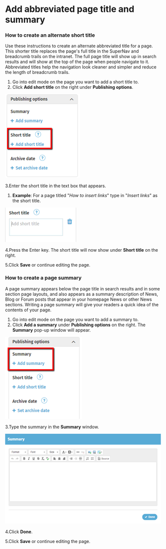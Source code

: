 # Add abbreviated page title and summary



### How to create an alternate short title

Use these instructions to create an alternate abbreviated title for a page. This shorter title replaces the page's full title in the SuperNav and breadcrumb trails on the intranet. The full page title will show up in search results and will show at the top of the page when people navigate to it. Abbreviated titles help the navigation look cleaner and simpler and reduce the length of breadcrumb trails.

1. Go into edit mode on the page you want to add a short title to.
2. Click **Add short title** on the right under **Publishing options**.

![](../../.gitbook/assets/1%20%2842%29.png)



3.Enter the short title in the text box that appears.

1. **Example**: For a page titled "_How to insert links_" type in "_Insert links_" as the short title.

![](../../.gitbook/assets/2%20%2830%29.png)

  


4.Press the Enter key. The short title will now show under **Short title** on the right.

5.Click **Save** or continue editing the page.

### How to create a page summary

A page summary appears below the page title in search results and in some section page layouts, and also appears as a summary description of News, Blog or Forum posts that appear in your homepage News or other News sections. Writing a page summary will give your readers a quick idea of the contents of your page.

1. Go into edit mode on the page you want to add a summary to.
2. Click **Add a summary** under **Publishing options** on the right. The **Summary** pop-up window will appear.

![](../../.gitbook/assets/3%20%2843%29.png)

3.Type the summary in the **Summary** window.  


![](../../.gitbook/assets/4%20%286%29.png)

4.Click **Done**.

5.Click **Save** or continue editing the page.

